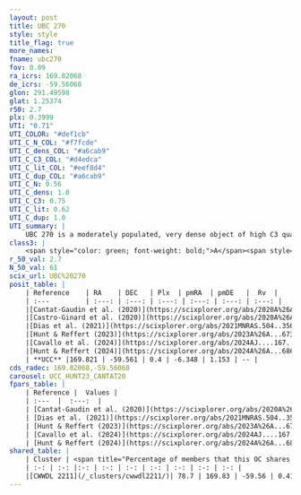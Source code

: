 ```yaml
---
layout: post
title: UBC 270
style: style
title_flag: true
more_names: 
fname: ubc270
fov: 0.09
ra_icrs: 169.82068
de_icrs: -59.56068
glon: 291.49598
glat: 1.25374
r50: 2.7
plx: 0.3999
UTI: "0.71"
UTI_COLOR: "#def1cb"
UTI_C_N_COL: "#f7fcde"
UTI_C_dens_COL: "#a6cab9"
UTI_C_C3_COL: "#d4edca"
UTI_C_lit_COL: "#eef8d4"
UTI_C_dup_COL: "#a6cab9"
UTI_C_N: 0.56
UTI_C_dens: 1.0
UTI_C_C3: 0.75
UTI_C_lit: 0.62
UTI_C_dup: 1.0
UTI_summary: |
    UBC 270 is a moderately populated, very dense object of high C3 quality. It is moderately studied in the literature. This object shares a large percentage of members with a later reported entry.
class3: |
    <span style="color: green; font-weight: bold;">A</span><span style="color: #FFC300; font-weight: bold;">B</span>
r_50_val: 2.7
N_50_val: 61
scix_url: UBC%20270
posit_table: |
    | Reference    | RA    | DEC   | Plx  | pmRA  | pmDE   |  Rv  |
    | :---         | :---: | :---: | :---: | :---: | :---: | :---: |
    |[Cantat-Gaudin et al. (2020)](https://scixplorer.org/abs/2020A%26A...640A...1C) | 169.813 | -59.552 | 0.389 | -6.333 | 1.122 | -- |
    |[Castro-Ginard et al. (2020)](https://scixplorer.org/abs/2020A%26A...635A..45C) | 169.789 | -59.544 | 0.394 | -6.35 | 1.13 | -- |
    |[Dias et al. (2021)](https://scixplorer.org/abs/2021MNRAS.504..356D) | 169.787 | -59.548 | 0.395 | -6.365 | 1.133 | -- |
    |[Hunt & Reffert (2023)](https://scixplorer.org/abs/2023A%26A...673A.114H) | 169.828 | -59.569 | 0.404 | -6.334 | 1.171 | -- |
    |[Cavallo et al. (2024)](https://scixplorer.org/abs/2024AJ....167...12C) | 169.802 | -59.561 | 0.404 | -- | -- | -- |
    |[Hunt & Reffert (2024)](https://scixplorer.org/abs/2024A%26A...686A..42H) | 169.828 | -59.569 | 0.404 | -6.334 | 1.171 | -- |
    | **UCC** |169.821 | -59.561 | 0.4 | -6.348 | 1.153 | -- | 
cds_radec: 169.82068,-59.56068
carousel: UCC_HUNT23_CANTAT20
fpars_table: |
    | Reference |  Values |
    | :---  |  :---:  |
    | [Cantat-Gaudin et al. (2020)](https://scixplorer.org/abs/2020A%26A...640A...1C) | `AVNN=0.67, DMNN=12.03, AgeNN=8.21` |
    | [Dias et al. (2021)](https://scixplorer.org/abs/2021MNRAS.504..356D) | `Av=1.248, Dist=2410, logage=7.113, [Fe/H]=0.048` |
    | [Hunt & Reffert (2023)](https://scixplorer.org/abs/2023A%26A...673A.114H) | `AV50=0.923, diffAV50=1.321, MOD50=11.75, logAge50=7.512` |
    | [Cavallo et al. (2024)](https://scixplorer.org/abs/2024AJ....167...12C) | `AV50=1.1, dMod50=11.82, logAge50=7.58, [Fe/H]50=0.12` |
    | [Hunt & Reffert (2024)](https://scixplorer.org/abs/2024A%26A...686A..42H) | `MassJ=425.214` |
shared_table: |
    | Cluster | <span title="Percentage of members that this OC shares with the ones listed">%</span>   | RA   | DEC   | Plx   | pmRA  | pmDE  | Rv | UTI |
    | :-: | :-: |:-: | :-: | :-: | :-: | :-: | :-: | :-: |
    |[CWWDL 2211](/_clusters/cwwdl2211/)| 78.7 | 169.83 | -59.56 | 0.41 | -6.35 | 1.15 | -- |0.01 |
---
```

